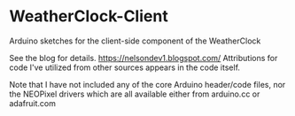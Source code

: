# WeatherClock-Client
Arduino sketches for the client-side component of the WeatherClock

See the blog for details. https://nelsondev1.blogspot.com/ Attributions for code I've utilized from other sources appears in the code itself.

Note that I have not included any of the core Arduino header/code files, nor the NEOPixel drivers which are all available either from arduino.cc or adafruit.com
